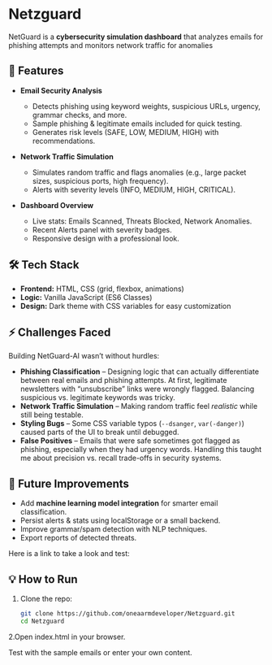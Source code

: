 # Netzguard


NetGuard is a **cybersecurity simulation dashboard** that analyzes emails for phishing attempts and monitors network traffic for anomalies

## 🚀 Features
- **Email Security Analysis**  
  - Detects phishing using keyword weights, suspicious URLs, urgency, grammar checks, and more.  
  - Sample phishing & legitimate emails included for quick testing.  
  - Generates risk levels (SAFE, LOW, MEDIUM, HIGH) with recommendations.  

- **Network Traffic Simulation**  
  - Simulates random traffic and flags anomalies (e.g., large packet sizes, suspicious ports, high frequency).  
  - Alerts with severity levels (INFO, MEDIUM, HIGH, CRITICAL).  

- **Dashboard Overview**  
  - Live stats: Emails Scanned, Threats Blocked, Network Anomalies.  
  - Recent Alerts panel with severity badges.  
  - Responsive design with a professional look.  

## 🛠️ Tech Stack
- **Frontend:** HTML, CSS (grid, flexbox, animations)  
- **Logic:** Vanilla JavaScript (ES6 Classes)  
- **Design:** Dark theme with CSS variables for easy customization  

## ⚡ Challenges Faced
Building NetGuard-AI wasn’t without hurdles:
- **Phishing Classification** – Designing logic that can actually differentiate between real emails and phishing attempts. At first, legitimate newsletters with “unsubscribe” links were wrongly flagged. Balancing suspicious vs. legitimate keywords was tricky.  
- **Network Traffic Simulation** – Making random traffic feel *realistic* while still being testable.  
- **Styling Bugs** – Some CSS variable typos (`--dsanger`, `var(-danger)`) caused parts of the UI to break until debugged.  
- **False Positives** – Emails that were safe sometimes got flagged as phishing, especially when they had urgency words. Handling this taught me about precision vs. recall trade-offs in security systems.  

## 🎯 Future Improvements
- Add **machine learning model integration** for smarter email classification.  
- Persist alerts & stats using localStorage or a small backend.  
- Improve grammar/spam detection with NLP techniques.  
- Export reports of detected threats.  

Here is a link to take a look and test:   

## 💡 How to Run
1. Clone the repo:  
   ```bash
   git clone https://github.com/oneaarmdeveloper/Netzguard.git
   cd Netzguard
   
2.Open index.html in your browser.

Test with the sample emails or enter your own content.
